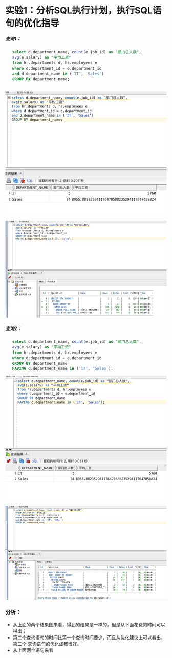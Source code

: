 # 实验1：分析SQL执行计划，执行SQL语句的优化指导 

#####  查询1：
 ``` sql  
    select d.department_name, count(e.job_id) as "部门总人数",
    avg(e.salary) as "平均工资"
    from hr.departments d, hr.employees e
    where d.department_id = e.department_id
    and d.department_name in ('IT', 'Sales')
    GROUP BY department_name; 
    
 ```  
  ![image1](https://github.com/timexin/Oracle/blob/master/test1/1.png)  
  
  ![image1](https://github.com/timexin/Oracle/blob/master/test1/3.png) 
#####  查询2：   
 ``` sql   
    select d.department_name, count(e.job_id) as "部门总人数",
    avg(e.salary) as "平均工资"
    from hr.departments d, hr.employees e
    where d.department_id = e.department_id
    GROUP BY department_name
    HAVING d.department_name in ('IT', 'Sales');
 ```
 ![image1](https://github.com/timexin/Oracle/blob/master/test1/2.png)
 
 ![image1](https://github.com/timexin/Oracle/blob/master/test1/4.png) 
 
 ### 分析：
   - 从上面的两个结果图来看，得到的结果是一样的，但是从下面花费的时间可以得出；
   - 第二个查询语句的时间比第一个查询时间要少，而且从优化建议上可以看出，第二个
   查询语句的优化成都很好。
   - 从上面两个语句来看 
